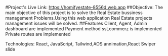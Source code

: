 #Project's Live Link: https://homifyestate-8556d.web.app
##Objective:
The main objective of this project is to solve the Real Estate bussiness management Problems.Using this web application Real Estate projects management issues will be solved.
##Features
Client, Agent, Admin dashboard are implemented
Payment method ssLcommerz is implemented
Private routes are implemented

Technologies: React, JavaScript, Tailwind,AOS annimation,React Swiper slide
